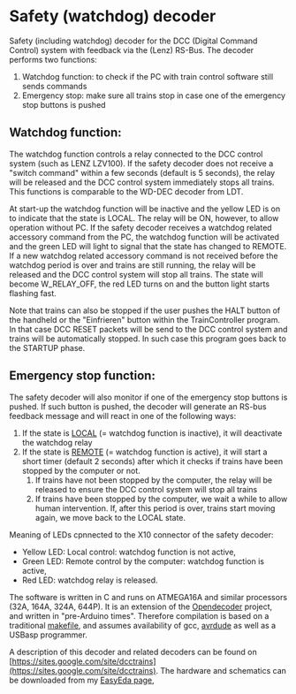 # Safety (watchdog) decoder

Safety (including watchdog) decoder for the DCC (Digital Command Control) system with feedback via the (Lenz) RS-Bus.
The  decoder performs two functions: 
1. Watchdog function: to check if the PC with train control software still sends commands
2. Emergency stop: make sure all trains stop in case one of the emergency stop buttons is pushed

## Watchdog function:
The watchdog function controls a relay connected to the DCC control system (such as LENZ LZV100).
If the safety decoder does not receive a "switch command" within a few seconds (default is 5 seconds),
the relay will be released and the DCC control system immediately stops all trains. 
This functions is comparable to the WD-DEC decoder from LDT.

At start-up the watchdog function will be inactive and the yellow LED is on to indicate that the state is LOCAL. 
The relay will be ON, however, to allow operation without PC.
If the safety decoder receives a watchdog related accessory command from the PC, the watchdog function will be activated and the green LED will light to signal that the state has changed to REMOTE.
If a new watchdog related accessory command is not received before the watchdog period is over and trains are still running, the relay will be released and the DCC control system will stop all trains.
The state will become W_RELAY_OFF, the red LED turns on and the button light starts flashing fast.

 Note that trains can also be stopped if the user pushes the HALT button of the handheld or the "Einfrieren" button within the TrainController program. In that case DCC RESET packets will be send to the DCC control system and trains will be automatically stopped. In such case this program goes back to the STARTUP phase.

## Emergency stop function:
The safety decoder will also monitor if one of the emergency stop buttons is pushed. If such button is pushed, the decoder will generate an RS-bus feedback message and will react in one of the following ways:
1. If the state is [LOCAL](documentation/safety-local.pdf) (= watchdog function is inactive), it will deactivate the watchdog relay
2. If the state is [REMOTE](documentation/safety-remote.pdf) (= watchdog function is active), it will start a short timer (default 2 seconds) after which it checks if trains have been stopped by the computer or not.
    1. If trains have not been stopped by the computer, the relay will be released to ensure the DCC control system will stop all trains
    2. If trains have been stopped by the computer, we wait a while to allow human intervention. If, after this period is over, trains start moving again, we move back to the LOCAL state.

Meaning of LEDs cpnnected to the X10 connector of the safety decoder:
* Yellow LED: Local control: watchdog function is not active,
* Green LED: Remote control by the computer: watchdog function is active,
* Red LED: watchdog relay is released.

The software is written in C and runs on ATMEGA16A and similar processors (32A, 164A, 324A, 644P). 
It is an extension of the [Opendecoder](https://www.opendcc.de/index_e.html) project, and written in "pre-Arduino times". Therefore compilation is based on a traditional [makefile](src/Makefile), and assumes availability of gcc, [avrdude](https://www.nongnu.org/avrdude/) as well as a USBasp programmer.

A description of this decoder and related decoders can be found on [https://sites.google.com/site/dcctrains](https://sites.google.com/site/dcctrains).
The hardware and schematics can be downloaded from my [EasyEda page](https://easyeda.com/aikopras/watchdog-decoder),
